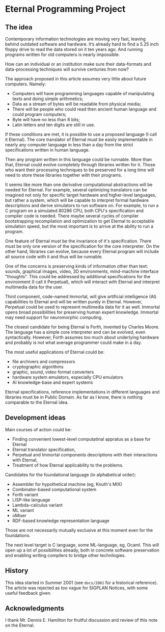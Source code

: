# Eternal Programming Project

## The idea

Contemporary information technologies are moving very fast, leaving behind outdated software and hardware. It’s already
hard to find a 5.25 inch floppy drive to read the data stored on it ten years ago. And running programs written for old
computers is nearly impossible.

How can an individual or an institution make sure their data-formats and data-processing techniques will survive
centuries from now?

The approach proposed in this article assumes very little about future computers. Namely:

* Computers will have programming languages capable of manipulating texts and doing simple arithmetics;
* Data as a stream of bytes will be readable from physical media;
* There will be people who could read then ancient human language and could program computers;
* Byte will have no less than 8 bits;
* Latin letters and ten digits are still in use.

If these conditions are met, it is possible to use a proposed language (I call it Eternal). The core translator of
Eternal must be easily implementable in nearly any computer language in less than a day from the strict specifications
written in human language.

Then any program written in this language could be runnable.  More than that, Eternal could evolve completely through
libraries written for it. Those who want their processing techniques to be preserved for a long time will need to store
these libraries together with their programs.

It seems like more than one derivative computational abstractions will be needed for Eternal. For example, several
optimizing translators can be imagined not only for specific target hardware and higher-level languages, but rather a
system, which will be capable to interpret formal hardware descriptions and derive simulators to run software on.  For
example, to run a C program on a simulated 80286 CPU, both CPU's specification and compiler code is needed. There maybe
several cycles of compiler bootstrapping recompilation and optimization to get Eternal to acceptable simulation speed,
but the most important is to arrive at the ability to run a program.

One feature of Eternal must be the invariance of it's specification.  There must be only one version of the
specification for the core interpreter.  On the other hand, libraries can evolve, because every Eternal program will
include all source code with it and thus will be runnable.

One of the concerns is preserving kinds of information other than text: sounds, graphical images, video, 3D
environments, mind-machine interface "thoughts". This could be addressed by additional specifications for the
environment (I call it Perpetual), which will interact with Eternal and interpret multimedia data for the user.

Third component, code-named Immortal, will give artificial intelligence (AI) capabilities to Eternal and will be written
purely in Eternal. However, Perpetual could be used to represent multimedia data for it as well. Immortal opens broad
possibilities for preserving human expert knowledge. Immortal may need support for neuromorphic computing.

The closest candidate for being Eternal is Forth, invented by Charles Moore. The language has a simple core interpreter
and can be evolved, even syntactically. However, Forth assumes too much about underlying hardware and probably is not
what average programmer could make in a day.

The most useful applications of Eternal could be:

* file archivers and compressors
* cryptographic algorithms
* graphic, sound, video format converters
* hardware system emulators, especially CPU emulators
* AI knowledge-base and expert systems

Eternal specifications, reference implementations in different languages and libraries must be in Public Domain. As far
as I know, there is nothing comparable to the Eternal idea.

## Development ideas

Main courses of action could be:
* Finding convenient lowest-level computatinal appratus as a base for Eternal
* Eternal translator specification,
* Perpetual and Immortal components descriptions with their interactions with Eternal,
* Treatment of how Eternal applicability to the problems.

Candidates for the foundational language (in alphabetical order):
* Assembler for hypothetical machine (eg, Knuth's MIX)
* Combinator-based computational system
* Forth variant
* LISP-like language
* Lambda-calculus variant
* ML variant
* oMiser
* RDF-based knowledge representation language

Those are not necessarily mutually exclusive at this moment even for the foundations.

The next level target is C language, some ML-language, eg, Ocaml. This will open up a lot of possibilities already, both
in concrete software preservation and enabling writing compilers to bridge other technilogies.

## History

This idea started in Summer 2001 (see `docs/2001` for a historical reference). The article was rejected as too vague for 
SIGPLAN Notices, with some useful feedback given.

## Acknowledgments

I thank Mr. Dennis E. Hamilton for fruitful discussion and review of this note on the Eternal.
